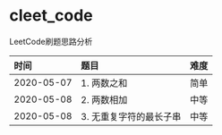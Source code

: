 # cleet_code

LeetCode刷题思路分析



|时间|题目|难度|
|:--|:--|:--|
|2020-05-07|1. 两数之和|简单|
|2020-05-08|2. 两数相加|中等|
|2020-05-08|3. 无重复字符的最长子串|中等|
